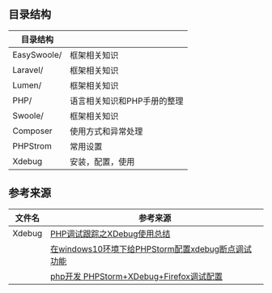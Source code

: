## 目录结构

| 目录结构    |                             |
| ----------- | --------------------------- |
| EasySwoole/ | 框架相关知识                |
| Laravel/    | 框架相关知识                |
| Lumen/      | 框架相关知识                |
| PHP/        | 语言相关知识和PHP手册的整理 |
| Swoole/     | 框架相关知识                |
| Composer    | 使用方式和异常处理          |
| PHPStrom    | 常用设置                    |
| Xdebug      | 安装，配置，使用            |



## 参考来源

| 文件名 | 参考来源                                                     |
| ------ | ------------------------------------------------------------ |
| Xdebug | [PHP调试跟踪之XDebug使用总结](https://blog.csdn.net/why_2012_gogo/article/details/51170609) |
|        | [在windows10环境下给PHPStorm配置xdebug断点调试功能](https://www.cnblogs.com/yxhblogs/p/6598387.html) |
|        | [php开发 PHPStorm+XDebug+Firefox调试配置](https://blog.csdn.net/u010921682/article/details/79553675) |
